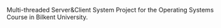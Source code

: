 Multi-threaded Server&Client System Project for the Operating Systems Course in Bilkent University.
